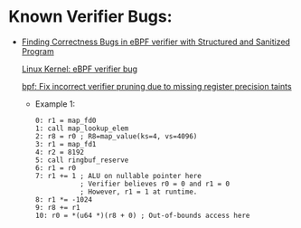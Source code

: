 # Known Verifier Bugs:

- [Finding Correctness Bugs in eBPF verifier with Structured and Sanitized Program](http://www.wingtecher.com/themes/WingTecherResearch/assets/papers/ebpf_eurosys24.pdf)
  
  [Linux Kernel: eBPF verifier bug](https://github.com/google/security-research/security/advisories/GHSA-j87x-j6mh-mv8v)

  [bpf: Fix incorrect verifier pruning due to missing register precision taints](https://git.kernel.org/pub/scm/linux/kernel/git/torvalds/linux.git/commit/?id=71b547f561247897a0a14f3082730156c0533fed)
  - Example 1: 
 
    ```
    0: r1 = map_fd0
    1: call map_lookup_elem
    2: r8 = r0 ; R8=map_value(ks=4, vs=4096)
    3: r1 = map_fd1
    4: r2 = 8192
    5: call ringbuf_reserve
    6: r1 = r0
    7: r1 += 1 ; ALU on nullable pointer here
               ; Verifier believes r0 = 0 and r1 = 0
               ; However, r1 = 1 at runtime.
    8: r1 *= -1024
    9: r8 += r1
    10: r0 = *(u64 *)(r8 + 0) ; Out-of-bounds access here
    ```
